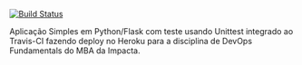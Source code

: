 [![Build Status](https://app.travis-ci.com/RaphaelVictor203/devops-es21.svg?branch=main)](https://app.travis-ci.com/RaphaelVictor203/devops-es21)

Aplicação Simples em Python/Flask com teste usando Unittest integrado ao Travis-CI fazendo deploy no Heroku para a disciplina de DevOps Fundamentals do MBA da Impacta.
